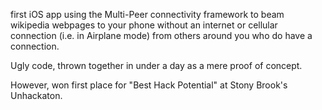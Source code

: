 first iOS app using the Multi-Peer connectivity framework to beam wikipedia webpages to your phone without an internet or cellular connection (i.e. in Airplane mode) from others around you who do have a connection.

Ugly code, thrown together in under a day as a mere proof of concept.

However, won first place for "Best Hack Potential" at Stony Brook's Unhackaton.

